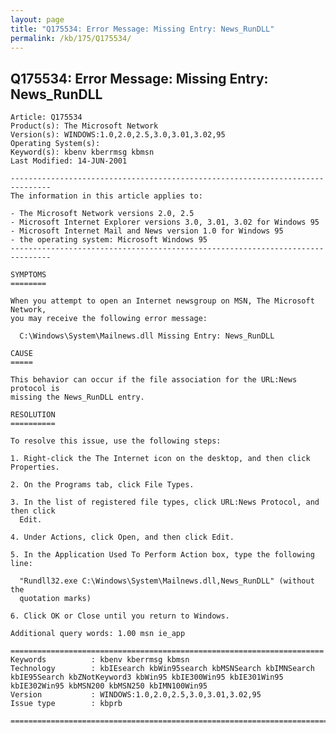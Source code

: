 ```yaml
---
layout: page
title: "Q175534: Error Message: Missing Entry: News_RunDLL"
permalink: /kb/175/Q175534/
---
```


## Q175534: Error Message: Missing Entry: News_RunDLL

	Article: Q175534
	Product(s): The Microsoft Network
	Version(s): WINDOWS:1.0,2.0,2.5,3.0,3.01,3.02,95
	Operating System(s): 
	Keyword(s): kbenv kberrmsg kbmsn
	Last Modified: 14-JUN-2001
	
	-------------------------------------------------------------------------------
	The information in this article applies to:
	
	- The Microsoft Network versions 2.0, 2.5 
	- Microsoft Internet Explorer versions 3.0, 3.01, 3.02 for Windows 95 
	- Microsoft Internet Mail and News version 1.0 for Windows 95 
	- the operating system: Microsoft Windows 95 
	-------------------------------------------------------------------------------
	
	SYMPTOMS
	========
	
	When you attempt to open an Internet newsgroup on MSN, The Microsoft Network,
	you may receive the following error message:
	
	  C:\Windows\System\Mailnews.dll Missing Entry: News_RunDLL
	
	CAUSE
	=====
	
	This behavior can occur if the file association for the URL:News protocol is
	missing the News_RunDLL entry.
	
	RESOLUTION
	==========
	
	To resolve this issue, use the following steps:
	
	1. Right-click the The Internet icon on the desktop, and then click Properties.
	
	2. On the Programs tab, click File Types.
	
	3. In the list of registered file types, click URL:News Protocol, and then click
	  Edit.
	
	4. Under Actions, click Open, and then click Edit.
	
	5. In the Application Used To Perform Action box, type the following line:
	
	  "Rundll32.exe C:\Windows\System\Mailnews.dll,News_RunDLL" (without the
	  quotation marks)
	
	6. Click OK or Close until you return to Windows.
	
	Additional query words: 1.00 msn ie_app
	
	======================================================================
	Keywords          : kbenv kberrmsg kbmsn 
	Technology        : kbIEsearch kbWin95search kbMSNSearch kbIMNSearch kbIE95Search kbZNotKeyword3 kbWin95 kbIE300Win95 kbIE301Win95 kbIE302Win95 kbMSN200 kbMSN250 kbIMN100Win95
	Version           : WINDOWS:1.0,2.0,2.5,3.0,3.01,3.02,95
	Issue type        : kbprb
	
	=============================================================================
	
